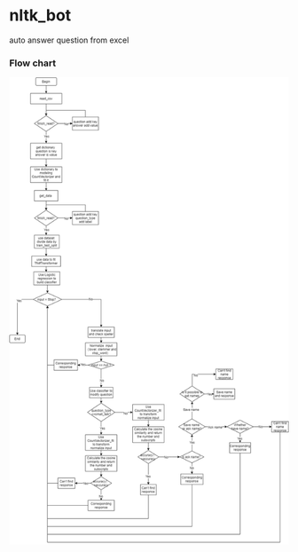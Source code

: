 # nltk_bot
auto answer question from excel

### **Flow chart**
![image](https://github.com/DonjuanXX/nltk_bot/blob/main/Untitled%20Diagram.png)
